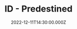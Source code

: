 ---
video:
  type: vimeo
  id: 780163219
speaker:
  permalink: mitchell-mcnaney
  name: Mitchell McNaney
title: ID - Predestined
image: https://i.imgur.com/Odm0g97.png
date: 2022-12-11T14:30:00.000Z
series: "id"
---